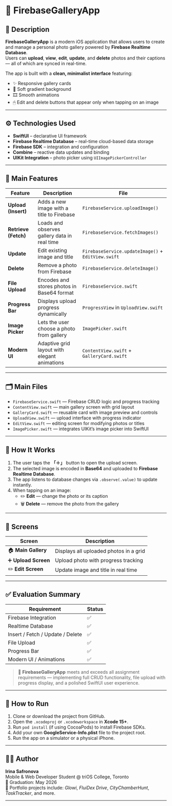 # 📱 FirebaseGalleryApp

## 🎯 Description
**FirebaseGalleryApp** is a modern iOS application that allows users to create and manage a personal photo gallery powered by **Firebase Realtime Database**.  
Users can **upload**, **view**, **edit**, **update**, and **delete** photos and their captions — all of which are synced in real-time.  

The app is built with a **clean, minimalist interface** featuring:  
- ✨ Responsive gallery cards  
- 🌈 Soft gradient background  
- 🎞 Smooth animations  
- 🖱 Edit and delete buttons that appear only when tapping on an image  

---

## ⚙️ Technologies Used
- **SwiftUI** – declarative UI framework  
- **Firebase Realtime Database** – real-time cloud-based data storage  
- **Firebase SDK** – integration and configuration  
- **Combine** – reactive data updates and binding  
- **UIKit Integration** – photo picker using `UIImagePickerController`  

---

## 🧩 Main Features

| Feature | Description | File |
|----------|-------------|------|
| **Upload (Insert)** | Adds a new image with a title to Firebase | `FirebaseService.uploadImage()` |
| **Retrieve (Fetch)** | Loads and observes gallery data in real time | `FirebaseService.fetchImages()` |
| **Update** | Edit existing image and title | `FirebaseService.updateImage()` + `EditView.swift` |
| **Delete** | Remove a photo from Firebase | `FirebaseService.deleteImage()` |
| **File Upload** | Encodes and stores photos in Base64 format | `FirebaseService.swift` |
| **Progress Bar** | Displays upload progress dynamically | `ProgressView` in `UploadView.swift` |
| **Image Picker** | Lets the user choose a photo from gallery | `ImagePicker.swift` |
| **Modern UI** | Adaptive grid layout with elegant animations | `ContentView.swift` + `GalleryCard.swift` |

---

## 🗂 Main Files
- `FirebaseService.swift` — Firebase CRUD logic and progress tracking  
- `ContentView.swift` — main gallery screen with grid layout  
- `GalleryCard.swift` — reusable card with image preview and controls  
- `UploadView.swift` — upload interface with progress indicator  
- `EditView.swift` — editing screen for modifying photos or titles  
- `ImagePicker.swift` — integrates UIKit’s image picker into SwiftUI  

---

## 🧠 How It Works
1. The user taps the **「＋」** button to open the upload screen.  
2. The selected image is encoded in **Base64** and uploaded to **Firebase Realtime Database**.  
3. The app listens to database changes via `.observe(.value)` to update instantly.  
4. When tapping on an image:  
   - ✏️ **Edit** — change the photo or its caption  
   - 🗑 **Delete** — remove the photo from the gallery  

---

## 📸 Screens

| Screen | Description |
|--------|--------------|
| 🏠 **Main Gallery** | Displays all uploaded photos in a grid |
| ➕ **Upload Screen** | Upload photo with progress tracking |
| ✏️ **Edit Screen** | Update image and title in real time |

---

## ✅ Evaluation Summary

| Requirement | Status |
|--------------|---------|
| Firebase Integration | ✅ |
| Realtime Database | ✅ |
| Insert / Fetch / Update / Delete | ✅ |
| File Upload | ✅ |
| Progress Bar | ✅ |
| Modern UI / Animations | ✅ |

> 💯 **FirebaseGalleryApp** meets and exceeds all assignment requirements — implementing full CRUD functionality, file upload with progress display, and a polished SwiftUI user experience.

---

## 🚀 How to Run

1. Clone or download the project from GitHub.  
2. Open the `.xcodeproj` or `.xcodeworkspace` in **Xcode 15+**.  
3. Run `pod install` (if using CocoaPods) to install Firebase SDKs.  
4. Add your own **GoogleService-Info.plist** file to the project root.  
5. Run the app on a simulator or a physical iPhone.  

---

## 👩‍💻 Author
**Irina Safronova**  
Mobile & Web Developer Student @ triOS College, Toronto  
📅 Graduation: May 2026  
💼 Portfolio projects include: *Glowi*, *FluiDex Drive*, *CityChamberHunt*, *TaskTracker*, and more.  

---

